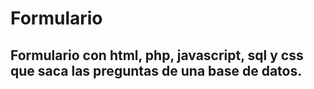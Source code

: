 # Formulario
## Formulario con html, php, javascript, sql y css que saca las preguntas de una base de datos.
